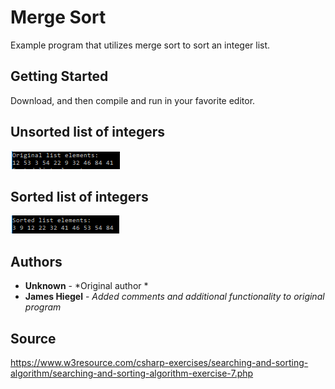 # Merge Sort

Example program that utilizes merge sort to sort an integer list.

## Getting Started

Download, and then compile and run in your favorite editor.

## Unsorted list of integers
![unsorted list](https://github.com/JamesHiegel/CSharp_Portfolio/blob/master/MergeSort/img/origList.PNG)

## Sorted list of integers
![sorted list](https://github.com/JamesHiegel/CSharp_Portfolio/blob/master/MergeSort/img/sortedList.PNG)

## Authors

* **Unknown** - *Original author *
* **James Hiegel** - *Added comments and additional functionality to original program*

## Source

https://www.w3resource.com/csharp-exercises/searching-and-sorting-algorithm/searching-and-sorting-algorithm-exercise-7.php